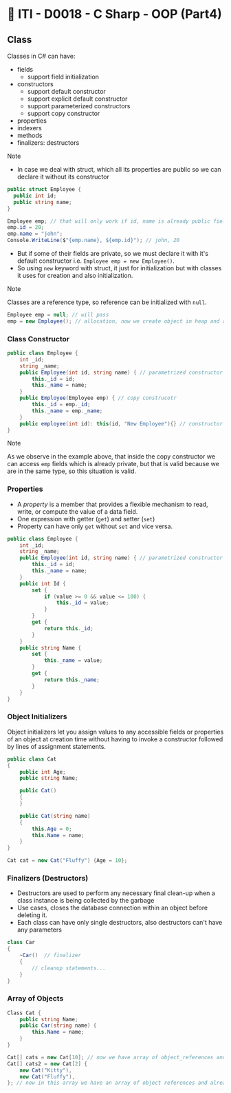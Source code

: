 # 🔖 ITI - D0018 - C Sharp - OOP (Part4)

## Class

Classes in C# can have:

- fields
  - support field initialization
- constructors
  - support default constructor
  - support explicit default constructor
  - support parameterized constructors
  - support copy constructor
- properties
- indexers
- methods
- finalizers: destructors

> [!Note]
>
> - In case we deal with struct, which all its properties are public so we can declare it without its constructor
>
> ```cs
> public struct Employee {
> 	public int id;
> 	public string name;
> }
>
> Employee emp; // that will only work if id, name is already public fields in struct otherwise will be raise an error
> emp.id = 20;
> emp.name = "john";
> Console.WriteLine($"{emp.name}, ${emp.id}"); // john, 20
> ```
>
> - But if some of their fields are private, so we must declare it with it's default constructor i.e. `Employee emp = new Employee()`.
> - So using `new` keyword with struct, it just for initialization but with classes it uses for creation and also initialization.

> [!Note]
> Classes are a reference type, so reference can be initialized with `null`.
>
> ```cs
> Employee emp = null; // will pass
> emp = new Employee(); // allocation, now we create object in heap and assign its address to emp reference
> ```

### Class Constructor

```cs
public class Employee {
	int _id;
	string _name;
	public Employee(int id, string name) { // parametrized constructor
		this._id = id;
		this._name = name;
	}
	public Employee(Employee emp) { // copy construcotr
		this._id = emp._id;
		this._name = emp._name;
	}
	public employee(int id): this(id, "New Employee"){} // constructor chaining (redirection)
}
```

> [!Note]
> As we observe in the example above, that inside the copy constructor we can access `emp` fields which is already private, but that is valid because we are in the same type, so this situation is valid.

### Properties

- A *property* is a member that provides a flexible mechanism to read, write, or compute the value of a data field.
- One expression with getter (`get`) and setter (`set`)
- Property can have only `get` without `set` and vice versa.

```cs
public class Employee {
    int _id;
    string _name;
    public Employee(int id, string name) { // parametrized constructor
        this._id = id;
        this._name = name;
    }
    public int Id {
        set {
            if (value >= 0 && value <= 100) {
                this._id = value;
            }
        }
        get {
            return this._id;
        }
    }
    public string Name {
        set {
            this._name = value;
        }
        get {
            return this._name;
        }
    }
}
```

### Object Initializers

Object initializers let you assign values to any accessible fields or properties of an object at creation time without having to invoke a constructor followed by lines of assignment statements.

```cs
public class Cat
{
    public int Age;
    public string Name;

    public Cat()
    {
    }

    public Cat(string name)
    {
	    this.Age = 0;
        this.Name = name;
    }
}

Cat cat = new Cat("Fluffy") {Age = 10};
```

### Finalizers (Destructors)

- Destructors are used to perform any necessary final clean-up when a class instance is being collected by the garbage
- Use cases, closes the database connection within an object before deleting it.
- Each class can have only single destructors, also destructors can't have any parameters

```cs
class Car
{
    ~Car()  // finalizer
    {
        // cleanup statements...
    }
}
```

### Array of Objects

```cs
Class Cat {
	public string Name;
	public Car(string name) {
		this.Name = name;
	}
}

Cat[] cats = new Cat[10]; // now we have array of object_references and each reference initialized with null value
Cat[] cats2 = new Cat[2] {
	new Cat("Kitty"),
	new Cat("Fluffy"),
}; // now in this array we have an array of object references and already initialized with their objects
```
